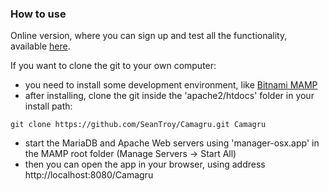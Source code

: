 ### How to use

Online version, where you can sign up and test all the functionality, available [here](https://camagru.pekkalehtikangas.fi).

If you want to clone the git to your own computer:

- you need to install some development environment, like [Bitnami MAMP](https://bitnami.com/stack/mamp)
- after installing, clone the git inside the 'apache2/htdocs' folder in your install path:
```
git clone https://github.com/SeanTroy/Camagru.git Camagru
```
- start the MariaDB and Apache Web servers using 'manager-osx.app' in the MAMP root folder (Manage Servers -> Start All)
- then you can open the app in your browser, using address http://localhost:8080/Camagru

